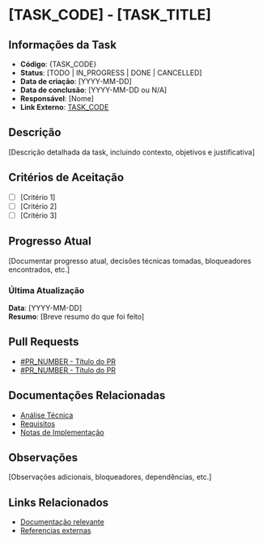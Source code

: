 # [TASK_CODE] - [TASK_TITLE]

## Informações da Task
- **Código**: {TASK_CODE}
- **Status**: [TODO | IN_PROGRESS | DONE | CANCELLED]
- **Data de criação**: [YYYY-MM-DD]
- **Data de conclusão**: [YYYY-MM-DD ou N/A]
- **Responsável**: [Nome]
- **Link Externo**: [TASK_CODE](URL_DO_LINK)

## Descrição
[Descrição detalhada da task, incluindo contexto, objetivos e justificativa]

## Critérios de Aceitação
- [ ] [Critério 1]
- [ ] [Critério 2]
- [ ] [Critério 3]

## Progresso Atual
[Documentar progresso atual, decisões técnicas tomadas, bloqueadores encontrados, etc.]

### Última Atualização
**Data**: [YYYY-MM-DD]  
**Resumo**: [Breve resumo do que foi feito]

## Pull Requests
- [#PR_NUMBER - Título do PR](URL_DO_PR)
- [#PR_NUMBER - Título do PR](URL_DO_PR)

## Documentações Relacionadas

- [Análise Técnica](./technical-analysis.md)
- [Requisitos](./requirements.md)
- [Notas de Implementação](./implementation-notes.md)

## Observações
[Observações adicionais, bloqueadores, dependências, etc.]

## Links Relacionados
- [Documentação relevante](URL_DOC)
- [Referencias externas](URL_REF_EXTERNA)